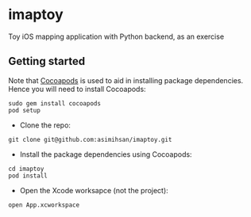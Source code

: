 # imaptoy

Toy iOS mapping application with Python backend, as an exercise

## Getting started

Note that [Cocoapods](http://cocoapods.org/) is used to aid in installing
package dependencies. Hence you will need to install Cocoapods:

```
sudo gem install cocoapods
pod setup
```

-   Clone the repo:

```
git clone git@github.com:asimihsan/imaptoy.git
```

-   Install the package dependencies using Cocoapods:

```
cd imaptoy
pod install
```

-   Open the Xcode worksapce (not the project):

```
open App.xcworkspace
```

